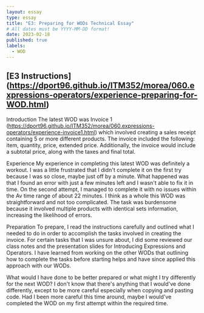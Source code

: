 ```yaml
---
layout: essay
type: essay
title: "E3: Preparing for WODs Technical Essay"
# All dates must be YYYY-MM-DD format!
date: 2023-02-18
published: true
labels:
  - WOD
---
```

## [E3 Instructions] (https://dport96.github.io/ITM352/morea/060.expressions-operators/experience-preparing-for-WOD.html)

Introduction
The latest WOD was Invoice 1 (https://dport96.github.io/ITM352/morea/060.expressions-operators/experience-invoice1.html) which involved creating a sales receipt containing 5 or more different products. The invoice included the following: item, quantity, price, extended price. Additionally, the invoice would include a subtotal price, along with the taxes and final total. 

Experience
My experience in completing this latest WOD was definitely a workout. I was a little frustrated that I didn't complete it on the first try because I was so close, maybe just off by a minute. What happened was that I found an error with just a few minutes left and I wasn't able to fix it in time. On the second attempt, I managed to complete it with no issues within the Av time range of about 22 minutes. I think as a whole this WOD was straightforward and not too complicated. The task was burdensome because it involved multiple products with identical sets information, increasing the likelihood of errors.

Preparation
To prepare, I read the instructions carefully and outlined what I needed to do in order to accomplish the tasks involved in creating the invoice. For certain tasks that I was unsure about, I did some reviewed our class notes and the presentation slides for Introducing Expressions and Operators. I have learned from working on the other WODs that outlining how to complete the tasks before starting helps and have since applied this approach with our WODs.

What would I have done to be better prepared or what might I try differently for the next WOD? I don't know that there's anything that I would've done differently, except to be more careful especially when copying and pasting code. Had I been more careful this time around, maybe I would've completed the WOD on my first attempt within the required time. 

